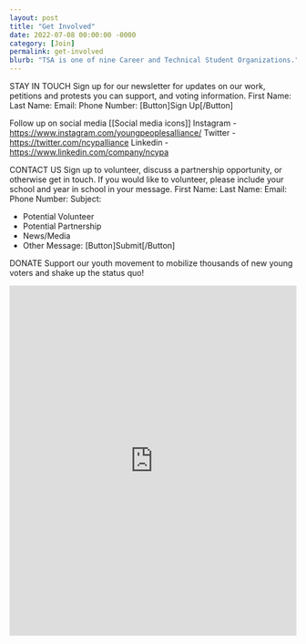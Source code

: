 ```yaml
---
layout: post
title: "Get Involved"
date: 2022-07-08 00:00:00 -0000
category: [Join]
permalink: get-involved
blurb: "TSA is one of nine Career and Technical Student Organizations."
---
```


STAY IN TOUCH
Sign up for our newsletter for updates on our work, petitions and protests you can support, and voting information.
First Name:            Last Name:
Email:
Phone Number:
[Button]Sign Up[/Button]

Follow up on social media
[[Social media icons]]
Instagram - https://www.instagram.com/youngpeoplesalliance/
Twitter - https://twitter.com/ncypalliance
Linkedin - https://www.linkedin.com/company/ncypa

CONTACT US
Sign up to volunteer, discuss a partnership opportunity, or otherwise get in touch. If you would like to volunteer, please include your school and year in school in your message.
First Name:            Last Name:
Email:
Phone Number:
Subject: 
* Potential Volunteer
* Potential Partnership
* News/Media
* Other
Message: 
[Button]Submit[/Button]

DONATE
Support our youth movement to mobilize thousands of new young voters and shake up the status quo!
<iframe src="https://givebutter.com/embed/c/ncypa" width="100%" height="615px" style="max-width: 601px;" name="givebutter" frameborder="0" scrolling="no" seamless allowpaymentrequest></iframe><script src="https://givebutter.com/js/widget.js"></script>
